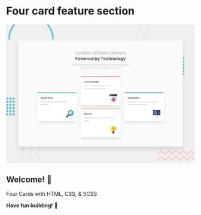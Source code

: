 # Four card feature section

![Design preview for the Four card feature section coding challenge](./design/desktop-preview.jpg)

## Welcome! 👋

Four Cards with HTML, CSS, & SCSS

**Have fun building!** 🚀
